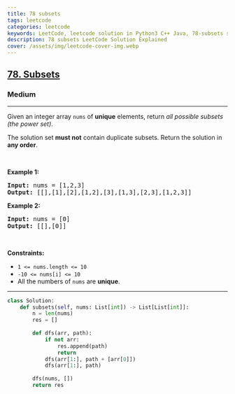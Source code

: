 ```yaml
---
title: 78 subsets
tags: leetcode
categories: leetcode
keywords: LeetCode, leetcode solution in Python3 C++ Java, 78-subsets solution
description: 78 subsets LeetCode Solution Explained
cover: /assets/img/leetcode-cover-img.webp
---
```



<h2><a href="https://leetcode.com/problems/subsets/">78. Subsets</a></h2><h3>Medium</h3><hr><div><p>Given an integer array <code>nums</code> of <strong>unique</strong> elements, return <em>all possible subsets (the power set)</em>.</p>

<p>The solution set <strong>must not</strong> contain duplicate subsets. Return the solution in <strong>any order</strong>.</p>

<p>&nbsp;</p>
<p><strong>Example 1:</strong></p>

<pre><strong>Input:</strong> nums = [1,2,3]
<strong>Output:</strong> [[],[1],[2],[1,2],[3],[1,3],[2,3],[1,2,3]]
</pre>

<p><strong>Example 2:</strong></p>

<pre><strong>Input:</strong> nums = [0]
<strong>Output:</strong> [[],[0]]
</pre>

<p>&nbsp;</p>
<p><strong>Constraints:</strong></p>

<ul>
	<li><code>1 &lt;= nums.length &lt;= 10</code></li>
	<li><code>-10 &lt;= nums[i] &lt;= 10</code></li>
	<li>All the numbers of&nbsp;<code>nums</code> are <strong>unique</strong>.</li>
</ul>
</div>

---




```python
class Solution:
    def subsets(self, nums: List[int]) -> List[List[int]]:
        n = len(nums)
        res = []
        
        def dfs(arr, path):
            if not arr: 
                res.append(path)
                return
            dfs(arr[1:], path + [arr[0]])
            dfs(arr[1:], path)
                
        dfs(nums, [])
        return res
```
